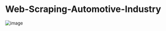 # Web-Scraping-Automotive-Industry


![image](https://user-images.githubusercontent.com/98211973/182201179-33aa63e6-98b3-4119-b797-ce1bdc7aa11c.png)
